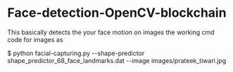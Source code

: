 # Face-detection-OpenCV-blockchain

This basically detects the your face motion on images the working cmd code for images as

$ python facial-capturing.py --shape-predictor shape_predictor_68_face_landmarks.dat --image images/prateek_tiwari.jpg 




